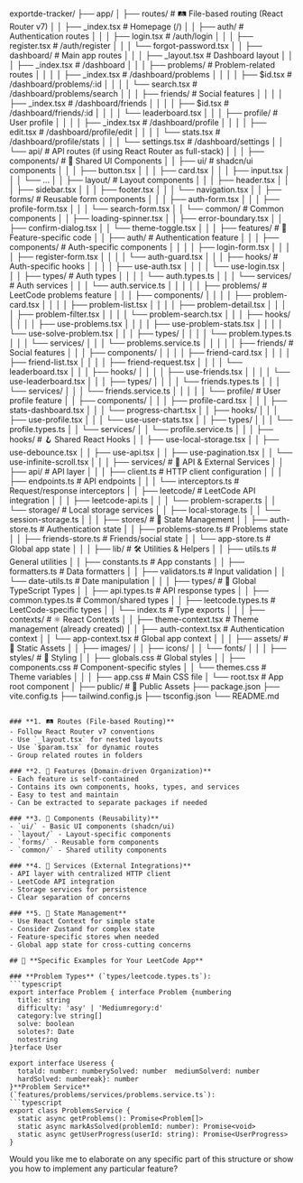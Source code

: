 exportde-tracker/
├── app/
│   ├── routes/                    # 🛤️ File-based routing (React Router v7)
│   │   ├── _index.tsx            # Homepage (/)
│   │   ├── auth/                 # Authentication routes
│   │   │   ├── login.tsx         # /auth/login
│   │   │   ├── register.tsx      # /auth/register
│   │   │   └── forgot-password.tsx
│   │   ├── dashboard/            # Main app routes
│   │   │   ├── _layout.tsx       # Dashboard layout
│   │   │   ├── _index.tsx        # /dashboard
│   │   │   ├── problems/         # Problem-related routes
│   │   │   │   ├── _index.tsx    # /dashboard/problems
│   │   │   │   ├── $id.tsx       # /dashboard/problems/:id
│   │   │   │   └── search.tsx    # /dashboard/problems/search
│   │   │   ├── friends/          # Social features
│   │   │   │   ├── _index.tsx    # /dashboard/friends
│   │   │   │   ├── $id.tsx       # /dashboard/friends/:id
│   │   │   │   └── leaderboard.tsx
│   │   │   ├── profile/          # User profile
│   │   │   │   ├── _index.tsx    # /dashboard/profile
│   │   │   │   ├── edit.tsx      # /dashboard/profile/edit
│   │   │   │   └── stats.tsx     # /dashboard/profile/stats
│   │   │   └── settings.tsx      # /dashboard/settings
│   │   └── api/                  # API routes (if using React Router as full-stack)
│   │
│   ├── components/               # 🧩 Shared UI Components
│   │   ├── ui/                   # shadcn/ui components
│   │   │   ├── button.tsx
│   │   │   ├── card.tsx
│   │   │   ├── input.tsx
│   │   │   └── ...
│   │   ├── layout/               # Layout components
│   │   │   ├── header.tsx
│   │   │   ├── sidebar.tsx
│   │   │   ├── footer.tsx
│   │   │   └── navigation.tsx
│   │   ├── forms/                # Reusable form components
│   │   │   ├── auth-form.tsx
│   │   │   ├── profile-form.tsx
│   │   │   └── search-form.tsx
│   │   └── common/               # Common components
│   │       ├── loading-spinner.tsx
│   │       ├── error-boundary.tsx
│   │       ├── confirm-dialog.tsx
│   │       └── theme-toggle.tsx
│   │
│   ├── features/                 # 🎯 Feature-specific code
│   │   ├── auth/                 # Authentication feature
│   │   │   ├── components/       # Auth-specific components
│   │   │   │   ├── login-form.tsx
│   │   │   │   ├── register-form.tsx
│   │   │   │   └── auth-guard.tsx
│   │   │   ├── hooks/            # Auth-specific hooks
│   │   │   │   ├── use-auth.tsx
│   │   │   │   └── use-login.tsx
│   │   │   ├── types/            # Auth types
│   │   │   │   └── auth.types.ts
│   │   │   └── services/         # Auth services
│   │   │       └── auth.service.ts
│   │   │
│   │   ├── problems/             # LeetCode problems feature
│   │   │   ├── components/
│   │   │   │   ├── problem-card.tsx
│   │   │   │   ├── problem-list.tsx
│   │   │   │   ├── problem-detail.tsx
│   │   │   │   ├── problem-filter.tsx
│   │   │   │   └── problem-search.tsx
│   │   │   ├── hooks/
│   │   │   │   ├── use-problems.tsx
│   │   │   │   ├── use-problem-stats.tsx
│   │   │   │   └── use-solve-problem.tsx
│   │   │   ├── types/
│   │   │   │   └── problem.types.ts
│   │   │   └── services/
│   │   │       └── problems.service.ts
│   │   │
│   │   ├── friends/              # Social features
│   │   │   ├── components/
│   │   │   │   ├── friend-card.tsx
│   │   │   │   ├── friend-list.tsx
│   │   │   │   ├── friend-request.tsx
│   │   │   │   └── leaderboard.tsx
│   │   │   ├── hooks/
│   │   │   │   ├── use-friends.tsx
│   │   │   │   └── use-leaderboard.tsx
│   │   │   ├── types/
│   │   │   │   └── friends.types.ts
│   │   │   └── services/
│   │   │       └── friends.service.ts
│   │   │
│   │   └── profile/              # User profile feature
│   │       ├── components/
│   │       │   ├── profile-card.tsx
│   │       │   ├── stats-dashboard.tsx
│   │       │   └── progress-chart.tsx
│   │       ├── hooks/
│   │       │   ├── use-profile.tsx
│   │       │   └── use-user-stats.tsx
│   │       ├── types/
│   │       │   └── profile.types.ts
│   │       └── services/
│   │           └── profile.service.ts
│   │
│   ├── hooks/                    # 🪝 Shared React Hooks
│   │   ├── use-local-storage.tsx
│   │   ├── use-debounce.tsx
│   │   ├── use-api.tsx
│   │   ├── use-pagination.tsx
│   │   └── use-infinite-scroll.tsx
│   │
│   ├── services/                 # 🔌 API & External Services
│   │   ├── api/                  # API layer
│   │   │   ├── client.ts         # HTTP client configuration
│   │   │   ├── endpoints.ts      # API endpoints
│   │   │   └── interceptors.ts   # Request/response interceptors
│   │   ├── leetcode/             # LeetCode API integration
│   │   │   ├── leetcode-api.ts
│   │   │   └── problem-scraper.ts
│   │   └── storage/              # Local storage services
│   │       ├── local-storage.ts
│   │       └── session-storage.ts
│   │
│   ├── stores/                   # 🏪 State Management
│   │   ├── auth-store.ts         # Authentication state
│   │   ├── problems-store.ts     # Problems state
│   │   ├── friends-store.ts      # Friends/social state
│   │   └── app-store.ts          # Global app state
│   │
│   ├── lib/                      # 🛠️ Utilities & Helpers
│   │   ├── utils.ts              # General utilities
│   │   ├── constants.ts          # App constants
│   │   ├── formatters.ts         # Data formatters
│   │   ├── validators.ts         # Input validation
│   │   └── date-utils.ts         # Date manipulation
│   │
│   ├── types/                    # 📝 Global TypeScript Types
│   │   ├── api.types.ts          # API response types
│   │   ├── common.types.ts       # Common/shared types
│   │   ├── leetcode.types.ts     # LeetCode-specific types
│   │   └── index.ts              # Type exports
│   │
│   ├── contexts/                 # ⚛️ React Contexts
│   │   ├── theme-context.tsx     # Theme management (already created)
│   │   ├── auth-context.tsx      # Authentication context
│   │   └── app-context.tsx       # Global app context
│   │
│   ├── assets/                   # 🎨 Static Assets
│   │   ├── images/
│   │   ├── icons/
│   │   └── fonts/
│   │
│   ├── styles/                   # 🎨 Styling
│   │   ├── globals.css           # Global styles
│   │   ├── components.css        # Component-specific styles
│   │   └── themes.css            # Theme variables
│   │
│   ├── app.css                   # Main CSS file
│   └── root.tsx                  # App root component
│
├── public/                       # 📁 Public Assets
├── package.json
├── vite.config.ts
├── tailwind.config.js
├── tsconfig.json
└── README.md
```## 📋 **Key Principles & Guidelines**

### **1. 🛤️ Routes (File-based Routing)**
- Follow React Router v7 conventions
- Use `_layout.tsx` for nested layouts
- Use `$param.tsx` for dynamic routes
- Group related routes in folders

### **2. 🎯 Features (Domain-driven Organization)**
- Each feature is self-contained
- Contains its own components, hooks, types, and services
- Easy to test and maintain
- Can be extracted to separate packages if needed

### **3. 🧩 Components (Reusability)**
- `ui/` - Basic UI components (shadcn/ui)
- `layout/` - Layout-specific components
- `forms/` - Reusable form components
- `common/` - Shared utility components

### **4. 🔌 Services (External Integrations)**
- API layer with centralized HTTP client
- LeetCode API integration
- Storage services for persistence
- Clear separation of concerns

### **5. 🏪 State Management**
- Use React Context for simple state
- Consider Zustand for complex state
- Feature-specific stores when needed
- Global app state for cross-cutting concerns

## 🎯 **Specific Examples for Your LeetCode App**

### **Problem Types** (`types/leetcode.types.ts`):
```typescript
export interface Problem { interface Problem {numbering
  title: string
  difficulty: 'asy' | 'Mediumregory:d'
  category:lve string[]
  solve: boolean
  solotes?: Date
  notestring
}terface User

export interface Useress {
  totald: number: numberySolved: number  mediumSolverd: number
  hardSolved: numbereak}: number
}**Problem Service** (`features/problems/services/problems.service.ts`):
```typescript
export class ProblemsService {
  static async getProblems(): Promise<Problem[]>
  static async markAsSolved(problemId: number): Promise<void>
  static async getUserProgress(userId: string): Promise<UserProgress>
}
```

Would you like me to elaborate on any specific part of this structure or show you how to implement any particular feature?